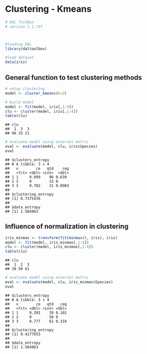 # Clustering - Kmeans


``` r
# DAL ToolBox
# version 1.1.737



#loading DAL
library(daltoolbox)  
```


``` r
#load dataset
data(iris)
```

## General function to test clustering methods


``` r
# setup clustering
model <- cluster_kmeans(k=3)
```


``` r
# build model
model <- fit(model, iris[,1:4])
clu <- cluster(model, iris[,1:4])
table(clu)
```

```
## clu
##  1  2  3 
## 96 33 21
```


``` r
# evaluate model using external metric
eval <- evaluate(model, clu, iris$Species)
eval
```

```
## $clusters_entropy
## # A tibble: 3 × 4
##   x        ce   qtd    ceg
##   <fct> <dbl> <int>  <dbl>
## 1 1     0.999    96 0.639 
## 2 2     0        33 0     
## 3 3     0.702    21 0.0983
## 
## $clustering_entropy
## [1] 0.7375436
## 
## $data_entropy
## [1] 1.584963
```

## Influence of normalization in clustering


``` r
iris_minmax <- transform(fit(minmax(), iris), iris)
model <- fit(model, iris_minmax[,1:4])
clu <- cluster(model, iris_minmax[,1:4])
table(clu)
```

```
## clu
##  1  2  3 
## 39 50 61
```


``` r
# evaluate model using external metric
eval <- evaluate(model, clu, iris_minmax$Species)
eval
```

```
## $clusters_entropy
## # A tibble: 3 × 4
##   x        ce   qtd   ceg
##   <fct> <dbl> <int> <dbl>
## 1 1     0.391    39 0.102
## 2 2     0        50 0    
## 3 3     0.777    61 0.316
## 
## $clustering_entropy
## [1] 0.4177655
## 
## $data_entropy
## [1] 1.584963
```

